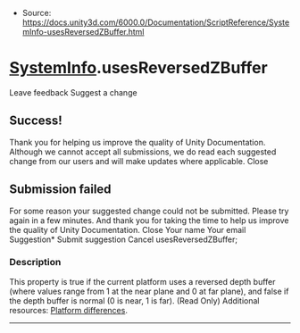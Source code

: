* Source: https://docs.unity3d.com/6000.0/Documentation/ScriptReference/SystemInfo-usesReversedZBuffer.html

#  [SystemInfo](https://docs.unity3d.com/6000.0/Documentation/ScriptReference/SystemInfo.html).usesReversedZBuffer
Leave feedback
Suggest a change
## Success!
Thank you for helping us improve the quality of Unity Documentation. Although we cannot accept all submissions, we do read each suggested change from our users and will make updates where applicable.
Close
## Submission failed
For some reason your suggested change could not be submitted. Please <a>try again</a> in a few minutes. And thank you for taking the time to help us improve the quality of Unity Documentation.
Close
Your name Your email Suggestion* Submit suggestion
Cancel
usesReversedZBuffer; 
### Description
This property is true if the current platform uses a reversed depth buffer (where values range from 1 at the near plane and 0 at far plane), and false if the depth buffer is normal (0 is near, 1 is far). (Read Only)
Additional resources: [Platform differences](https://docs.unity3d.com/6000.0/Documentation/Manual/SL-PlatformDifferences.html).
* * *
